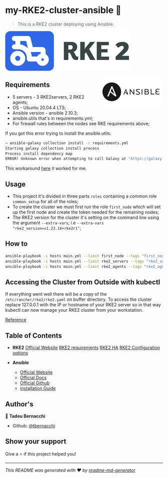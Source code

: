 <h1 align="">my-RKE2-cluster-ansible 👋</h1>
<p>
</p>

> This is a RKE2 cluster deploying using Ansible.

![RKE2](/.github/assets/img/rancher-rke2.png)

<div align=>
	<img align="right" width="200px" src=/.github/assets/img/ansible-logo.png>
</div>

## Requirements
  * 5 servers - 3 RKE2servers, 2 RKE2 agents; 
  * OS - Ubuntu 20.04.4 LTS;
  * Ansible version - ansible 2.10.3;
  * ansible.utils that's in requirements.yml;
  * For firewall rules between the nodes see RKE requirements above;

If you got this error trying to install the ansible.utils:

```bash 
⇒ ansible-galaxy collection install -r requirements.yml
Starting galaxy collection install process
Process install dependency map
ERROR! Unknown error when attempting to call Galaxy at 'https://galaxy.ansible.com/api/': <urlopen error [SSL: CERTIFICATE_VERIFY_FAILED] certificate verify failed: unable to get local issuer certificate (_ssl.c:1123)>
```

This workaround [here](https://stackoverflow.com/questions/40684543/how-to-make-python-use-ca-certificates-from-mac-os-truststore#:~:text=Solution%20for%20MacOS%20or%20Linux%20with%20latest%20Python%20versions%20installed%20either%20as%20standalone%20or%20via%20port%20or%20brew) it worked for me.

## Usage
  * This project it's divided in three parts `roles` containing a common role `common_setup` for all of the roles;
  * To create the cluster we must first run the role `first_node` which will set up the first node and create the token needed for the remaining nodes;
  * The RKE2 version for the cluster it's setting on the command line using the argument `--extra-vars`; i.e `--extra-vars "rke2_version=v1.23.16+rke2r1"`;

## How to
```bash
ansible-playbook -i hosts main.yml --limit first_node --tags "first_node" --extra-vars "rke2_version=v1.23.16+rke2r1"
ansible-playbook -i hosts main.yml --limit rke2_servers --tags "rke2_servers" --extra-vars "rke2_version=v1.23.16+rke2r1"
ansible-playbook -i hosts main.yml --limit rke2_agents --tags "rke2_agents" --extra-vars "rke2_version=v1.23.16+rke2r1"
```

## Accessing the Cluster from Outside with kubectl
If everything went well there will be a copy of the `/etc/rancher/rke2/rke2.yaml` on buffer directory. To access the cluster replace 127.0.0.1 with the IP or hostname of your RKE2 server so in that way kubectl can now manage your RKE2 cluster from your workstation.

[Reference](https://docs.rke2.io/cluster_access#accessing-the-cluster-from-outside-with-kubectl) 

## Table of Contents
* **RKE2**
  [Official Website](https://docs.rke2.io/)
  [RKE2 requirements](https://docs.rke2.io/install/requirements)
  [RKE2 HA](https://docs.rke2.io/install/ha) 
  [RKE2 Configuration options](https://docs.rke2.io/install/configuration) 
  
* **Ansible**
  * [Official Website](https://www.ansible.com)
  * [Official Docs](https://docs.ansible.com)
  * [Official Github](https://github.com/ansible/ansible)
  * [installation Guide](https://docs.ansible.com/ansible/latest/installation_guide/intro_installation.html)

## Author's

👤 **Tadeu Bernacchi**
* Github: [@tbernacchi](https://github.com/tbernacchi)

## Show your support

Give a ⭐️ if this project helped you!

***
_This README was generated with ❤️ by [readme-md-generator](https://github.com/kefranabg/readme-md-generator)_
